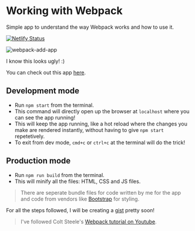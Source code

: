 # Working with Webpack

Simple app to understand the way Webpack works and how to use it.

[![Netlify Status](https://api.netlify.com/api/v1/badges/d78bb6ff-c56c-4261-a278-c8a41ce5d180/deploy-status)](https://app.netlify.com/sites/wepack-add/deploys)

![webpack-add-app](https://imgur.com/AfWHNa5.png)

I know this looks ugly! :)

You can check out this app [here](https://webpack-add.netlify.com/).

## Development mode

* Run `npm start` from the terminal.
* This command will directly open up the browser at `localhost` where you can see the app running!
* This will keep the app running, like a hot reload where the changes you make are rendered instantly, without having to give `npm start` repetetively.
* To exit from dev mode, `cmd+c` or `ctrl+c` at the terminal will do the trick!

## Production mode

* Run `npm run build` from the terminal.
* This will minify all the files: HTML, CSS and JS files.

> There are seperate bundle files for code written by me for the app and code from vendors like [Bootstrap](https://getbootstrap.com/) for styling.

For all the steps followed, I will be creating a [gist](https://gist.github.com/sydrawat/) pretty soon!

> I've followed Colt Steele's [Webpack tutorial on Youtube](https://www.youtube.com/playlist?list=PLblA84xge2_zwxh3XJqy6UVxS60YdusY8).
